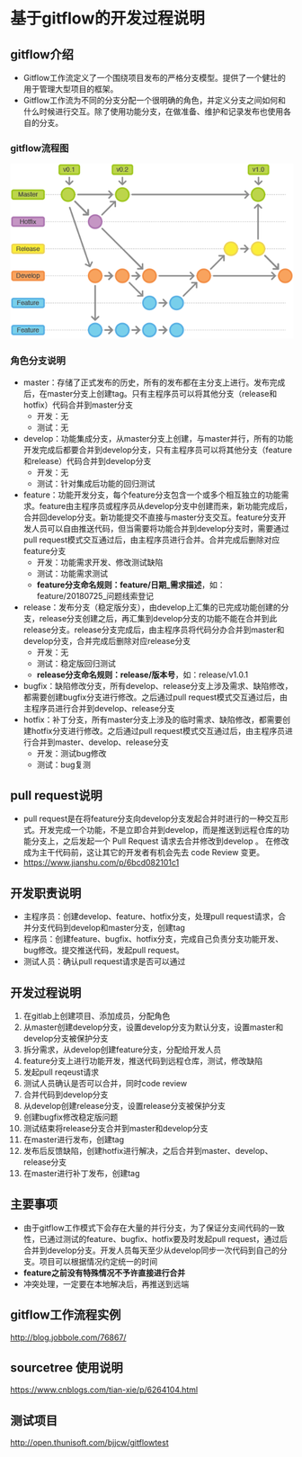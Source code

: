# 基于gitflow的开发过程说明

## gitflow介绍
- Gitflow工作流定义了一个围绕项目发布的严格分支模型。提供了一个健壮的用于管理大型项目的框架。
- Gitflow工作流为不同的分支分配一个很明确的角色，并定义分支之间如何和什么时候进行交互。除了使用功能分支，在做准备、维护和记录发布也使用各自的分支。

### gitflow流程图
![img](../../image/git-workflow-release-cycle-4maintenance.png)

### 角色分支说明
- master：存储了正式发布的历史，所有的发布都在主分支上进行。发布完成后，在master分支上创建tag。只有主程序员可以将其他分支（release和hotfix）代码合并到master分支
  - 开发：无
  - 测试：无 
- develop：功能集成分支，从master分支上创建，与master并行，所有的功能开发完成后都要合并到develop分支，只有主程序员可以将其他分支（feature和release）代码合并到develop分支
  - 开发：无
  - 测试：针对集成后功能的回归测试
- feature：功能开发分支，每个feature分支包含一个或多个相互独立的功能需求。feature由主程序员或程序员从develop分支中创建而来，新功能完成后，合并回develop分支。新功能提交不直接与master分支交互。feature分支开发人员可以自由推送代码，但当需要将功能合并到develop分支时，需要通过pull request模式交互通过后，由主程序员进行合并。合并完成后删除对应feature分支
  - 开发：功能需求开发、修改测试缺陷
  - 测试：功能需求测试 
  - **feature分支命名规则：feature/日期_需求描述**，如：feature/20180725_问题线索登记
- release：发布分支（稳定版分支），由develop上汇集的已完成功能创建的分支，release分支创建之后，再汇集到develop分支的功能不能在合并到此release分支。release分支完成后，由主程序员将代码分办合并到master和develop分支，合并完成后删除对应release分支
  - 开发：无
  - 测试：稳定版回归测试 
  - **release分支命名规则：release/版本号**，如：release/v1.0.1
- bugfix：缺陷修改分支，所有develop、release分支上涉及需求、缺陷修改， 都需要创建bugfix分支进行修改。之后通过pull request模式交互通过后，由主程序员进行合并到develop、release分支
- hotfix：补丁分支，所有master分支上涉及的临时需求、缺陷修改，都需要创建hotfix分支进行修改。之后通过pull request模式交互通过后，由主程序员进行合并到master、develop、release分支
  - 开发：测试bug修改
  - 测试：bug复测 

## pull request说明
- pull request是在将feature分支向develop分支发起合并时进行的一种交互形式。开发完成一个功能，不是立即合并到develop，而是推送到远程仓库的功能分支上，之后发起一个 Pull Request 请求去合并修改到develop 。 在修改成为主干代码前，这让其它的开发者有机会先去 code Review 变更。
- https://www.jianshu.com/p/6bcd082101c1

## 开发职责说明
- 主程序员：创建develop、feature、hotfix分支，处理pull request请求，合并分支代码到develop和master分支，创建tag
- 程序员：创建feature、bugfix、hotfix分支，完成自己负责分支功能开发、bug修改。提交推送代码，发起pull request。
- 测试人员：确认pull request请求是否可以通过

## 开发过程说明
1. 在gitlab上创建项目、添加成员，分配角色
2. 从master创建develop分支，设置develop分支为默认分支，设置master和develop分支被保护分支
2. 拆分需求，从develop创建feature分支，分配给开发人员
3. feature分支上进行功能开发，推送代码到远程仓库，测试，修改缺陷
4. 发起pull reqeust请求
5. 测试人员确认是否可以合并，同时code review
6. 合并代码到develop分支
7. 从develop创建release分支，设置release分支被保护分支
8. 创建bugfix修改稳定版问题
9. 测试结束将release分支合并到master和develop分支
10. 在master进行发布，创建tag
11. 发布后反馈缺陷，创建hotfix进行解决，之后合并到master、develop、release分支
12. 在master进行补丁发布，创建tag

## 主要事项
- 由于gitflow工作模式下会存在大量的并行分支，为了保证分支间代码的一致性，已通过测试的feature、bugfix、hotfix要及时发起pull request，通过后合并到develop分支。开发人员每天至少从develop同步一次代码到自己的分支。项目可以根据情况约定统一的时间
- **feature之前没有特殊情况不予许直接进行合并**
- 冲突处理，一定要在本地解决后，再推送到远端

## gitflow工作流程实例
http://blog.jobbole.com/76867/

## sourcetree 使用说明
https://www.cnblogs.com/tian-xie/p/6264104.html

## 测试项目
http://open.thunisoft.com/bjjcw/gitflowtest